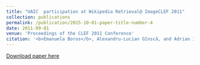 ```yaml
---
title: "UAIC  participation at Wikipedia Retrieval@ ImageCLEF 2011"
collection: publications
permalink: /publication/2015-10-01-paper-title-number-4
date: 2011-09-01
venue: 'Proceedings of the CLEF 2011 Conference'
citation: '<b>Emanuela Boros</b>, Alexandru-Lucian Gînscă, and Adrian Iftene. "UAIC  participation at Wikipedia Retrieval@ ImageCLEF 2011." (2011). Proceedings of the CLEF 2011 Conference, Amsterdam, The Netherlands, September 19-22, 2011.'
---
```


[Download paper here](https://citeseerx.ist.psu.edu/viewdoc/download?doi=10.1.1.665.8100&rep=rep1&type=pdf)

